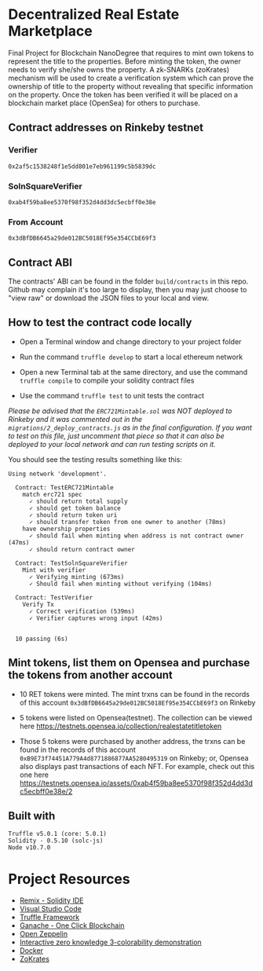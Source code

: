 # Decentralized Real Estate Marketplace

Final Project for Blockchain NanoDegree that requires to mint own tokens to represent the title to the properties. Before minting the token, the owner needs to verify she/she owns the property. A zk-SNARKs (zoKrates) mechanism will be used to create a verification system which can prove the ownership of title to the property without revealing that specific information on the property. Once the token has been verified it will be placed on a blockchain market place (OpenSea) for others to purchase. 

## Contract addresses on Rinkeby testnet
### Verifier
```
0x2af5c1538248f1e5dd801e7eb961199c5b5839dc
```
### SolnSquareVerifier
```
0xab4f59ba8ee5370f98f352d4dd3dc5ecbff0e38e
```
### From Account
```
0x3dBfDB6645a29de012BC5018Ef95e354CCbE69f3
```

## Contract ABI
The contracts' ABI can be found in the folder `build/contracts` in this repo. Github may complain it's too large to display, then you may just choose to "view raw" or download the JSON files to your local and view.

## How to test the contract code locally
- Open a Terminal window and change directory to your project folder

- Run the command `truffle develop` to start a local ethereum network

- Open a new Terminal tab at the same directory, and use the command `truffle compile` to compile your solidity contract files

- Use the command `truffle test` to unit tests the contract

*Please be advised that the `ERC721Mintable.sol` was NOT deployed to Rinkeby and it was commented out in the `migrations/2_deploy_contracts.js` as in the final configuration. If you want to test on this file, just uncomment that piece so that it can also be deployed to your local network and can run testing scripts on it.*

You should see the testing results something like this:
```
Using network 'development'.

  Contract: TestERC721Mintable
    match erc721 spec
      ✓ should return total supply
      ✓ should get token balance
      ✓ should return token uri
      ✓ should transfer token from one owner to another (78ms)
    have ownership properties
      ✓ should fail when minting when address is not contract owner (47ms)
      ✓ should return contract owner

  Contract: TestSolnSquareVerifier
    Mint with verifier
      ✓ Verifying minting (673ms)
      ✓ Should fail when minting without verifying (104ms)

  Contract: TestVerifier
    Verify Tx
      ✓ Correct verification (539ms)
      ✓ Verifier captures wrong input (42ms)


  10 passing (6s)
```

## Mint tokens, list them on Opensea and purchase the tokens from another account

- 10 RET tokens were minted. The mint trxns can be found in the records of this account `0x3dBfDB6645a29de012BC5018Ef95e354CCbE69f3` on Rinkeby

- 5 tokens were listed on Opensea(testnet). The collection can be viewed here https://testnets.opensea.io/collection/realestatetitletoken

- Those 5 tokens were purchased by another address, the trxns can be found in the records of this account `0xB9E73f74451A779A4d8771886877AA5280495319` on Rinkeby; or, Opensea also displays past transactions of each NFT. For example, check out this one here https://testnets.opensea.io/assets/0xab4f59ba8ee5370f98f352d4dd3dc5ecbff0e38e/2


## Built with
```
Truffle v5.0.1 (core: 5.0.1)
Solidity - 0.5.10 (solc-js)
Node v10.7.0
```
# Project Resources

* [Remix - Solidity IDE](https://remix.ethereum.org/)
* [Visual Studio Code](https://code.visualstudio.com/)
* [Truffle Framework](https://truffleframework.com/)
* [Ganache - One Click Blockchain](https://truffleframework.com/ganache)
* [Open Zeppelin ](https://openzeppelin.org/)
* [Interactive zero knowledge 3-colorability demonstration](http://web.mit.edu/~ezyang/Public/graph/svg.html)
* [Docker](https://docs.docker.com/install/)
* [ZoKrates](https://github.com/Zokrates/ZoKrates)

